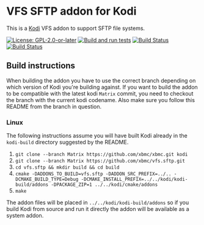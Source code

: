 # VFS SFTP addon for Kodi

This is a [Kodi](https://kodi.tv) VFS addon to support SFTP file systems.

[![License: GPL-2.0-or-later](https://img.shields.io/badge/License-GPL%20v2+-blue.svg)](LICENSE.md)
[![Build and run tests](https://github.com/xbmc/vfs.sftp/actions/workflows/build.yml/badge.svg?branch=Matrix)](https://github.com/xbmc/vfs.sftp/actions/workflows/build.yml)
[![Build Status](https://dev.azure.com/teamkodi/binary-addons/_apis/build/status/xbmc.vfs.sftp?branchName=Matrix)](https://dev.azure.com/teamkodi/binary-addons/_build/latest?definitionId=54&branchName=Matrix)
[![Build Status](https://jenkins.kodi.tv/view/Addons/job/xbmc/job/vfs.sftp/job/Matrix/badge/icon)](https://jenkins.kodi.tv/blue/organizations/jenkins/xbmc%2Fvfs.sftp/branches/)
<!--- [![Build Status](https://ci.appveyor.com/api/projects/status/github/xbmc/vfs.sftp?svg=true)](https://ci.appveyor.com/project/xbmc/vfs-sftp) -->

## Build instructions

When building the addon you have to use the correct branch depending on which version of Kodi you're building against.
If you want to build the addon to be compatible with the latest kodi `Matrix` commit, you need to checkout the branch with the current kodi codename.
Also make sure you follow this README from the branch in question.

### Linux

The following instructions assume you will have built Kodi already in the `kodi-build` directory 
suggested by the README.

1. `git clone --branch Matrix https://github.com/xbmc/xbmc.git kodi`
2. `git clone --branch Matrix https://github.com/xbmc/vfs.sftp.git`
3. `cd vfs.sftp && mkdir build && cd build`
4. `cmake -DADDONS_TO_BUILD=vfs.sftp -DADDON_SRC_PREFIX=../.. -DCMAKE_BUILD_TYPE=Debug -DCMAKE_INSTALL_PREFIX=../../kodi/kodi-build/addons -DPACKAGE_ZIP=1 ../../kodi/cmake/addons`
5. `make`

The addon files will be placed in `../../kodi/kodi-build/addons` so if you build Kodi from source and run it directly 
the addon will be available as a system addon.
